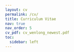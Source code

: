 ```yaml
---
layout: cv
permalink: /cv/
title: Curriculum Vitae
nav: true
nav_order: 5
cv_pdf: cv_wenlong_newest.pdf
toc:
  sidebar: left
---
```


